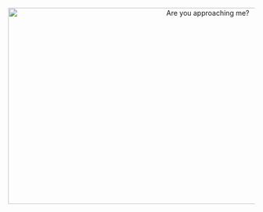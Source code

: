 <div align="center">
	<br>
		<img src="https://gan-image.s3-ap-southeast-1.amazonaws.com/gogo.svg" width="800" height="400" alt="Are you approaching me?">
	<br>
</div>

